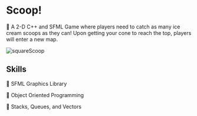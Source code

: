 # Scoop!

🍨 A 2-D C++ and SFML Game where players need to catch as many ice cream scoops as they can! Upon getting your cone to reach the top, players will enter a new map. 

![squareScoop](https://user-images.githubusercontent.com/68301461/230705203-ff68b2d8-0e83-450a-922f-e372e78452ca.gif)

## Skills
🍨 SFML Graphics Library

🍨 Object Oriented Programming

🍨 Stacks, Queues, and Vectors

